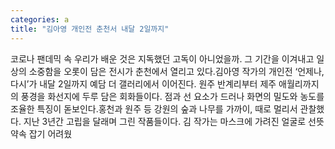 ```yaml
---
categories: a
title: "김아영 개인전 춘천서 내달 2일까지"
---
```

코로나 팬데믹 속 우리가 배운 것은 지독했던 고독이 아니었을까. 그 기간을 이겨내고 일상의 소중함을 오롯이 담은 전시가 춘천에서 열리고 있다.김아영 작가의 개인전 ‘언제나, 다시’가 내달 2일까지 예담 더 갤러리에서 이어진다. 원주 반계리부터 제주 애월리까지의 풍경을 화선지에 두루 담은 회화들이다. 점과 선 요소가 드러나 화면의 밀도와 농도를 조율한 특징이 돋보인다.홍천과 원주 등 강원의 숲과 나무를 가까이, 때로 멀리서 관찰했다. 지난 3년간 고립을 달래며 그린 작품들이다. 김 작가는 마스크에 가려진 얼굴로 선뜻 약속 잡기 어려웠